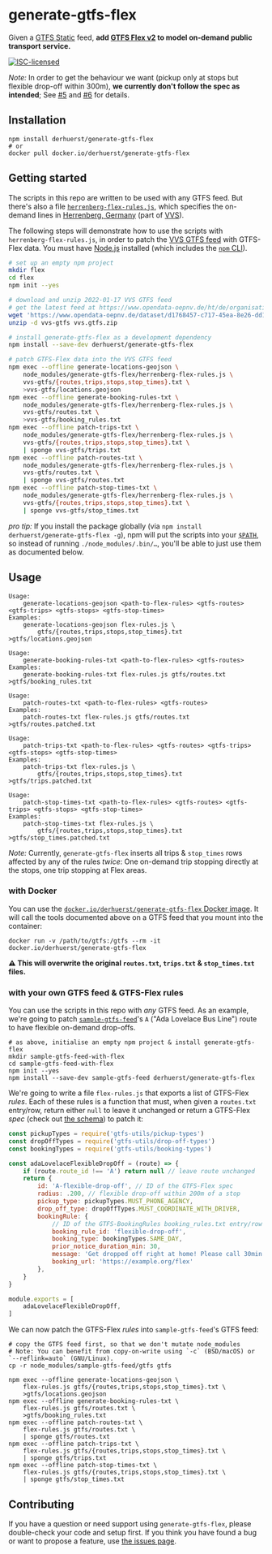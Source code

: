 # generate-gtfs-flex

Given a [GTFS Static](https://gtfs.org/reference/static) feed, **add [GTFS Flex v2](https://github.com/MobilityData/gtfs-flex/blob/e1832cfea5ddb9df29bd2fc50e80b0a4987695c1/spec/reference.md) to model on-demand public transport service.**

[![ISC-licensed](https://img.shields.io/github/license/derhuerst/generate-gtfs-flex.svg)](license.md)

*Note:* In order to get the behaviour we want (pickup only at stops but flexible drop-off within 300m), **we currently don't follow the spec as intended**; See [#5](https://github.com/derhuerst/generate-gtfs-flex/issues/5) and [#6](https://github.com/derhuerst/generate-gtfs-flex/pull/6) for details.


## Installation

```shell
npm install derhuerst/generate-gtfs-flex
# or
docker pull docker.io/derhuerst/generate-gtfs-flex
```


## Getting started

The scripts in this repo are written to be used with any GTFS feed. But there's also a file [`herrenberg-flex-rules.js`](herrenberg-flex-rules.js), which specifies the on-demand lines in [Herrenberg, Germany](https://en.wikipedia.org/wiki/Herrenberg) (part of [VVS](https://www.vvs.de)).

The following steps will demonstrate how to use the scripts with `herrenberg-flex-rules.js`, in order to patch the [VVS GTFS feed](https://www.openvvs.de/dataset/e66f03e4-79f2-41d0-90f1-166ca609e491) with GTFS-Flex data. You must have [Node.js](https://nodejs.org/) installed (which includes the [`npm` CLI](https://docs.npmjs.com/cli/v7)).

```bash
# set up an empty npm project
mkdir flex
cd flex
npm init --yes

# download and unzip 2022-01-17 VVS GTFS feed
# get the latest feed at https://www.opendata-oepnv.de/ht/de/organisation/verkehrsverbuende/vvs/startseite?tx_vrrkit_view%5Bdataset_name%5D=soll-fahrplandaten-vvs&tx_vrrkit_view%5Bdataset_formats%5D%5B0%5D=ZIP&tx_vrrkit_view%5Baction%5D=details&tx_vrrkit_view%5Bcontroller%5D=View
wget 'https://www.opendata-oepnv.de/dataset/d1768457-c717-45ea-8e26-dd1e759d5ffe/resource/ebc2eaae-9a03-4ace-8df7-28df10a80993/download/google_transit.zip' -O vvs.gtfs.zip
unzip -d vvs-gtfs vvs.gtfs.zip

# install generate-gtfs-flex as a development dependency
npm install --save-dev derhuerst/generate-gtfs-flex

# patch GTFS-Flex data into the VVS GTFS feed
npm exec --offline generate-locations-geojson \
	node_modules/generate-gtfs-flex/herrenberg-flex-rules.js \
	vvs-gtfs/{routes,trips,stops,stop_times}.txt \
	>vvs-gtfs/locations.geojson
npm exec --offline generate-booking-rules-txt \
	node_modules/generate-gtfs-flex/herrenberg-flex-rules.js \
	vvs-gtfs/routes.txt \
	>vvs-gtfs/booking_rules.txt
npm exec --offline patch-trips-txt \
	node_modules/generate-gtfs-flex/herrenberg-flex-rules.js \
	vvs-gtfs/{routes,trips,stops,stop_times}.txt \
	| sponge vvs-gtfs/trips.txt
npm exec --offline patch-routes-txt \
	node_modules/generate-gtfs-flex/herrenberg-flex-rules.js \
	vvs-gtfs/routes.txt \
	| sponge vvs-gtfs/routes.txt
npm exec --offline patch-stop-times-txt \
	node_modules/generate-gtfs-flex/herrenberg-flex-rules.js \
	vvs-gtfs/{routes,trips,stops,stop_times}.txt \
	| sponge vvs-gtfs/stop_times.txt
```

*pro tip:* If you install the package globally (via `npm install derhuerst/generate-gtfs-flex -g`), npm will put the scripts into your [`$PATH`](https://en.wikipedia.org/wiki/PATH_(variable)), so instead of running `./node_modules/.bin/…`, you'll be able to just use them as documented below.


## Usage

```
Usage:
    generate-locations-geojson <path-to-flex-rules> <gtfs-routes> <gtfs-trips> <gtfs-stops> <gtfs-stop-times>
Examples:
    generate-locations-geojson flex-rules.js \
        gtfs/{routes,trips,stops,stop_times}.txt >gtfs/locations.geojson
```

```
Usage:
    generate-booking-rules-txt <path-to-flex-rules> <gtfs-routes>
Examples:
    generate-booking-rules-txt flex-rules.js gtfs/routes.txt >gtfs/booking_rules.txt
```

```
Usage:
    patch-routes-txt <path-to-flex-rules> <gtfs-routes>
Examples:
    patch-routes-txt flex-rules.js gtfs/routes.txt >gtfs/routes.patched.txt
```

```
Usage:
    patch-trips-txt <path-to-flex-rules> <gtfs-routes> <gtfs-trips> <gtfs-stops> <gtfs-stop-times>
Examples:
    patch-trips-txt flex-rules.js \
        gtfs/{routes,trips,stops,stop_times}.txt >gtfs/trips.patched.txt
```

```
Usage:
    patch-stop-times-txt <path-to-flex-rules> <gtfs-routes> <gtfs-trips> <gtfs-stops> <gtfs-stop-times>
Examples:
    patch-stop-times-txt flex-rules.js \
        gtfs/{routes,trips,stops,stop_times}.txt >gtfs/stop_times.patched.txt
```

*Note:* Currently, `generate-gtfs-flex` inserts all trips & `stop_times` rows affected by any of the rules *twice*: One on-demand trip stopping directly at the stops, one trip stopping at Flex areas.

### with Docker

You can use the [`docker.io/derhuerst/generate-gtfs-flex` Docker image](https://hub.docker.com/r/docker.io/derhuerst/generate-gtfs-flex). It will call the tools documented above on a GTFS feed that you mount into the container:

```shell
docker run -v /path/to/gtfs:/gtfs --rm -it docker.io/derhuerst/generate-gtfs-flex
```

**⚠️ This will overwrite the original `routes.txt`, `trips.txt` & `stop_times.txt` files.**


### with your own GTFS feed & GTFS-Flex rules

You can use the scripts in this repo with *any* GTFS feed. As an example, we're going to patch [`sample-gtfs-feed`](https://github.com/public-transport/sample-gtfs-feed)'s `A` ("Ada Lovelace Bus Line") route to have flexible on-demand drop-offs.

```shell
# as above, initialise an empty npm project & install generate-gtfs-flex
mkdir sample-gtfs-feed-with-flex
cd sample-gtfs-feed-with-flex
npm init --yes
npm install --save-dev sample-gtfs-feed derhuerst/generate-gtfs-flex
```

We're going to write a file `flex-rules.js` that exports a list of GTFS-Flex *rules*. Each of these rules is a function that must, when given a `routes.txt` entry/row, return either `null` to leave it unchanged or return a GTFS-Flex *spec* (check out [the schema](lib/flex-spec-schema.json)) to patch it:

```js
const pickupTypes = require('gtfs-utils/pickup-types')
const dropOffTypes = require('gtfs-utils/drop-off-types')
const bookingTypes = require('gtfs-utils/booking-types')

const adaLovelaceFlexibleDropOff = (route) => {
	if (route.route_id !== 'A') return null // leave route unchanged
	return {
		id: 'A-flexible-drop-off', // ID of the GTFS-Flex spec
		radius: .200, // flexible drop-off within 200m of a stop
		pickup_type: pickupTypes.MUST_PHONE_AGENCY,
		drop_off_type: dropOffTypes.MUST_COORDINATE_WITH_DRIVER,
		bookingRule: {
			// ID of the GTFS-BookingRules booking_rules.txt entry/row to be generated
			booking_rule_id: 'flexible-drop-off',
			booking_type: bookingTypes.SAME_DAY,
			prior_notice_duration_min: 30,
			message: 'Get dropped off right at home! Please call 30min before.',
			booking_url: 'https://example.org/flex'
		},
	}
}

module.exports = [
	adaLovelaceFlexibleDropOff,
]
```

We can now patch the GTFS-Flex *rules* into `sample-gtfs-feed`'s GTFS feed:

```shell
# copy the GTFS feed first, so that we don't mutate node_modules
# Note: You can benefit from copy-on-write using `-c` (BSD/macOS) or `--reflink=auto` (GNU/Linux).
cp -r node_modules/sample-gtfs-feed/gtfs gtfs

npm exec --offline generate-locations-geojson \
	flex-rules.js gtfs/{routes,trips,stops,stop_times}.txt \
	>gtfs/locations.geojson
npm exec --offline generate-booking-rules-txt \
	flex-rules.js gtfs/routes.txt \
	>gtfs/booking_rules.txt
npm exec --offline patch-routes-txt \
	flex-rules.js gtfs/routes.txt \
	| sponge gtfs/routes.txt
npm exec --offline patch-trips-txt \
	flex-rules.js gtfs/{routes,trips,stops,stop_times}.txt \
	| sponge gtfs/trips.txt
npm exec --offline patch-stop-times-txt \
	flex-rules.js gtfs/{routes,trips,stops,stop_times}.txt \
	| sponge gtfs/stop_times.txt
```


## Contributing

If you have a question or need support using `generate-gtfs-flex`, please double-check your code and setup first. If you think you have found a bug or want to propose a feature, use [the issues page](https://github.com/derhuerst/generate-gtfs-flex/issues).
